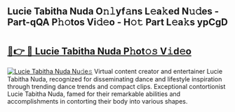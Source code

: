 ## Lucie Tabitha Nuda O𝚗𝚕yf𝚊ns L𝚎a𝚔ed N𝚞𝚍es - Part-qQA P𝚑𝚘tos Vi𝚍𝚎o - H𝚘𝚝 Part L𝚎a𝚔s ypCgD

# <h2><a href="http://kf2okpo.oniu.top/?m=Lucie+Tabitha+Nuda">🔗👉 🔴 Lucie Tabitha Nuda P𝚑ot𝚘𝚜 V𝚒d𝚎o</a></h2>

[![Lucie Tabitha Nuda Nu𝚍e𝚜](https://i.imgur.com/0qMVB7G.gif)](http://kf2okpo.oniu.top/?m=Lucie+Tabitha+Nuda)
Virtual content creator and entertainer Lucie Tabitha Nuda, recognized for disseminating dance and lifestyle inspiration through trending dance trends and compact clips. Exceptional contortionist Lucie Tabitha Nuda, famed for their remarkable abilities and accomplishments in contorting their body into various shapes.  
